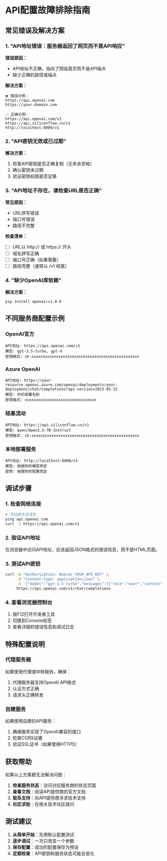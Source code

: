 # API配置故障排除指南

## 常见错误及解决方案

### 1. "API地址错误：服务器返回了网页而不是API响应"

**错误原因：**
- API地址不正确，指向了网站首页而不是API端点
- 缺少正确的路径或端点

**解决方案：**
```
❌ 错误示例：
https://api.openai.com
https://your-domain.com

✅ 正确示例：
https://api.openai.com/v1
https://api.siliconflow.cn/v1
http://localhost:8000/v1
```

### 2. "API密钥无效或已过期"

**解决方案：**
1. 检查API密钥是否正确复制（无多余空格）
2. 确认密钥未过期
3. 验证密钥权限是否足够

### 3. "API地址不存在，请检查URL是否正确"

**常见原因：**
- URL拼写错误
- 端口号错误
- 路径不完整

**检查清单：**
- [ ] URL以 http:// 或 https:// 开头
- [ ] 域名拼写正确
- [ ] 端口号正确（如果需要）
- [ ] 路径完整（通常以 /v1 结尾）

### 4. "缺少OpenAI库依赖"

**解决方案：**
```bash
pip install openai>=1.0.0
```

## 不同服务商配置示例

### OpenAI官方
```
API地址: https://api.openai.com/v1
模型: gpt-3.5-turbo, gpt-4
密钥格式: sk-xxxxxxxxxxxxxxxxxxxxxxxxxxxxxxxxxxxxxxxxxxxxxxxx
```

### Azure OpenAI
```
API地址: https://your-resource.openai.azure.com/openai/deployments/your-deployment/chat/completions?api-version=2023-05-15
模型: 你的部署名称
密钥格式: xxxxxxxxxxxxxxxxxxxxxxxxxxxxxxxx
```

### 硅基流动
```
API地址: https://api.siliconflow.cn/v1
模型: qwen/Qwen2.5-7B-Instruct
密钥格式: sk-xxxxxxxxxxxxxxxxxxxxxxxxxxxxxxxxxxxxxxxxxxxxxxxx
```

### 本地部署服务
```
API地址: http://localhost:8000/v1
模型: 根据你的模型而定
密钥: 根据你的配置而定
```

## 调试步骤

### 1. 检查网络连接
```bash
# 测试基本连通性
ping api.openai.com
curl -I https://api.openai.com/v1
```

### 2. 验证API地址
在浏览器中访问API地址，应该返回JSON格式的错误信息，而不是HTML页面。

### 3. 测试API密钥
```bash
curl -H "Authorization: Bearer YOUR_API_KEY" \
     -H "Content-Type: application/json" \
     -d '{"model":"gpt-3.5-turbo","messages":[{"role":"user","content":"test"}]}' \
     https://api.openai.com/v1/chat/completions
```

### 4. 查看浏览器控制台
1. 按F12打开开发者工具
2. 切换到Console标签
3. 查看详细的错误信息和调试日志

## 特殊配置说明

### 代理服务器
如果使用代理或中转服务，确保：
1. 代理服务器支持OpenAI API格式
2. 认证方式正确
3. 请求头正确转发

### 自建服务
如果使用自建的API服务：
1. 确保服务实现了OpenAI兼容的接口
2. 检查CORS设置
3. 验证SSL证书（如果使用HTTPS）

## 获取帮助

如果以上方案都无法解决问题：

1. **检查服务状态**：访问对应服务商的状态页面
2. **查看文档**：阅读API提供商的官方文档
3. **联系支持**：向API提供商寻求技术支持
4. **社区求助**：在相关技术社区提问

## 测试建议

1. **从简单开始**：先用默认配置测试
2. **逐步调试**：一次只改变一个参数
3. **保存配置**：成功的配置保存为预设
4. **定期检查**：API密钥和服务状态可能会变化
